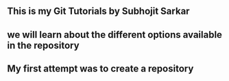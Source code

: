 ## This is my Git Tutorials by Subhojit Sarkar


## we will learn about the different options available in the repository

## My first attempt was to create   a repository